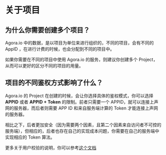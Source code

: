 # 关于项目

## 为什么你需要创建多个项目？
Agora.io 中的数据，是以项目为单位来进行组织的，不同的项目，会有不同的 AppID ，在进行计费的时候，也会分配到不同的项目中。

如果你需要在不同的项目中使用 Agora.io 的服务，则建议你创建多个 Project，从而可以更好的区分不同的项目的用量。


## 项目的不同鉴权方式影响了什么？

Agora.io 的 Project 在创建的时候，会让你选择具体的鉴权模式，你可以选择 **APPID** 或者 **APPID + Token** 的限制。前者只需要一个 APPID，就可以连接上声网的服务器，而后者则需要 APP ID 和来自服务端计算的 Token 才能连接上声网的服务器。

相比之下，后者更加安全（因为需要两个因素，且第二个因素来自访问者不可控的服务端），但相应的，后者也存在自己的实现成本问题，你需要在自己的服务端中实现相应的 Token 算法。

更多关于用户校验的说明，你可以参考[这个文档](https://docs.agora.io/cn/Interactive%20Broadcast/token?platform=Web)